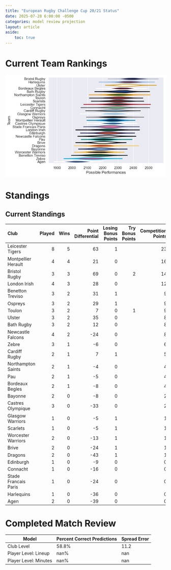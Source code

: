 ```yaml
---  
title: "European Rugby Challenge Cup 20/21 Status"  
date: 2025-07-28 6:00:00 -0500  
categories: model review projection  
layout: article  
aside:  
    toc: true  
---
```

# Current Team Rankings


![Club Rankings](plots/rankings_European_Rugby_Challenge_Cup_2021.png)
# Standings

## Current Standings


| Club                 |   Played |   Wins |   Point Differential |   Losing Bonus Points |   Try Bonus Points |   Competition Points |
|:---------------------|---------:|-------:|---------------------:|----------------------:|-------------------:|---------------------:|
| Leicester Tigers     |        8 |      5 |                   63 |                     1 |                    |                   23 |
| Montpellier Herault  |        4 |      4 |                   21 |                     0 |                    |                   16 |
| Bristol Rugby        |        3 |      3 |                   69 |                     0 |                  2 |                   14 |
| London Irish         |        4 |      3 |                   28 |                     0 |                    |                   12 |
| Benetton Treviso     |        3 |      2 |                   31 |                     1 |                    |                    9 |
| Ospreys              |        3 |      2 |                   29 |                     1 |                    |                    9 |
| Toulon               |        3 |      2 |                    7 |                     0 |                  1 |                    9 |
| Ulster               |        3 |      2 |                   35 |                     0 |                    |                    8 |
| Bath Rugby           |        3 |      2 |                   12 |                     0 |                    |                    8 |
| Newcastle Falcons    |        4 |      2 |                  -24 |                     0 |                    |                    8 |
| Zebre                |        3 |      1 |                   -6 |                     0 |                    |                    6 |
| Cardiff Rugby        |        2 |      1 |                    7 |                     1 |                    |                    5 |
| Northampton Saints   |        2 |      1 |                   -4 |                     0 |                    |                    4 |
| Pau                  |        2 |      1 |                   -5 |                     0 |                    |                    4 |
| Bordeaux Begles      |        2 |      1 |                   -8 |                     0 |                    |                    4 |
| Bayonne              |        2 |      0 |                   -8 |                     0 |                    |                    2 |
| Castres Olympique    |        3 |      0 |                  -33 |                     0 |                    |                    2 |
| Glasgow Warriors     |        1 |      0 |                   -5 |                     1 |                    |                    1 |
| Scarlets             |        1 |      0 |                   -5 |                     1 |                    |                    1 |
| Worcester Warriors   |        2 |      0 |                  -13 |                     1 |                    |                    1 |
| Brive                |        2 |      0 |                  -24 |                     1 |                    |                    1 |
| Dragons              |        2 |      0 |                  -43 |                     1 |                    |                    1 |
| Edinburgh            |        1 |      0 |                   -9 |                     0 |                    |                    0 |
| Connacht             |        1 |      0 |                  -16 |                     0 |                    |                    0 |
| Stade Francais Paris |        1 |      0 |                  -24 |                     0 |                    |                    0 |
| Harlequins           |        1 |      0 |                  -36 |                     0 |                    |                    0 |
| Agen                 |        2 |      0 |                  -39 |                     0 |                    |                    0 |



# Completed Match Review


| Model | Percent Correct Predictions | Spread Error |
| ------ | ------ | ------ |
| Club Level | 58.8% | 11.2 |
| Player Level: Lineup | nan% | nan |
| Player Level: Minutes | nan% | nan |

